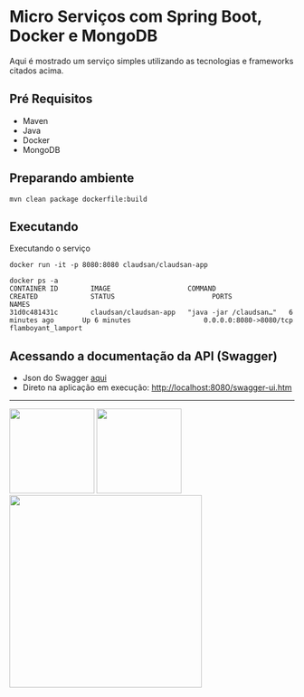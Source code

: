 # Micro Serviços com Spring Boot, Docker e MongoDB

Aqui é mostrado um serviço simples utilizando as tecnologias e frameworks citados acima.

## Pré Requisitos
- Maven
- Java
- Docker
- MongoDB

## Preparando ambiente

```
mvn clean package dockerfile:build 
```

## Executando

Executando o serviço

```
docker run -it -p 8080:8080 claudsan/claudsan-app
````

````
docker ps -a
CONTAINER ID        IMAGE                   COMMAND                  CREATED             STATUS                        PORTS                                                NAMES
31d0c481431c        claudsan/claudsan-app   "java -jar /claudsan…"   6 minutes ago       Up 6 minutes                  0.0.0.0:8080->8080/tcp                               flamboyant_lamport
````

## Acessando a documentação da API (Swagger)
- Json do Swagger [aqui](swagger-doc.json)
- Direto na aplicação em execução:
  [http://localhost:8080/swagger-ui.htm](http://localhost:8080/swagger-ui.htm)


---

<img src="http://netcoders.com.br/wp-content/uploads/2016/09/swagger-logo.png" width="150"/>  <img src="https://redash.io/assets/images/integrations/mongodb.png" width="150"/> <img src="https://mveeprojects.files.wordpress.com/2017/10/spring-boot-docker.png"  width="340"/>

